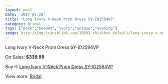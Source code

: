 ```yaml
---
layout: post
date: '2017-01-20'
title: "Long Ivory V-Neck Prom Dress SY-ID2594VP"
category: Bridal
tags: ["neck","beaded","ivory","unique","evening"]
image: http://img.transblink.com/18892-thickbox_default/long-ivory-v-neck-prom-dress-sy-id2594vp.jpg
---
```

Long Ivory V-Neck Prom Dress SY-ID2594VP

On Sales: **$339.99**
<a href="https://www.transblink.com/en/bridal/5903-long-ivory-v-neck-prom-dress-sy-id2594vp.html"><amp-img layout="responsive" width="600" height="600" src="//img.transblink.com/18892-thickbox_default/long-ivory-v-neck-prom-dress-sy-id2594vp.jpg" alt="Long Ivory V-Neck Prom Dress SY-ID2594VP 0" /></a>
<a href="https://www.transblink.com/en/bridal/5903-long-ivory-v-neck-prom-dress-sy-id2594vp.html"><amp-img layout="responsive" width="600" height="600" src="//img.transblink.com/18893-thickbox_default/long-ivory-v-neck-prom-dress-sy-id2594vp.jpg" alt="Long Ivory V-Neck Prom Dress SY-ID2594VP 1" /></a>

Buy it: [Long Ivory V-Neck Prom Dress SY-ID2594VP](https://www.transblink.com/en/bridal/5903-long-ivory-v-neck-prom-dress-sy-id2594vp.html "Long Ivory V-Neck Prom Dress SY-ID2594VP")

View more: [Bridal](https://www.transblink.com/en/3-bridal "Bridal")